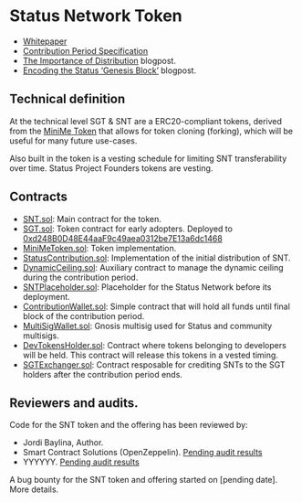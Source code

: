 # Status Network Token

- [Whitepaper](https://status.im/whitepaper.pdf)
- [Contribution Period Specification](/SPEC.md)
- [The Importance of Distribution](https://blog.status.im/TODO) blogpost.
- [Encoding the Status ‘Genesis Block’](https://blog.status.im/encoding-the-status-genesis-block-d73d287a750) blogpost.

## Technical definition

At the technical level SGT & SNT are a ERC20-compliant tokens, derived from the [MiniMe Token](https://github.com/Giveth/minime) that allows for token cloning (forking), which will be useful for many future use-cases.

Also built in the token is a vesting schedule for limiting SNT transferability over time. Status Project Founders tokens are vesting.

## Contracts

- [SNT.sol](/contracts/SNT.sol): Main contract for the token.
- [SGT.sol](/contracts/SGT.sol): Token contract for early adopters. Deployed to [0xd248B0D48E44aaF9c49aea0312be7E13a6dc1468](https://etherscan.io/address/0xd248B0D48E44aaF9c49aea0312be7E13a6dc1468#readContract)
- [MiniMeToken.sol](/contracts/MiniMeToken.sol): Token implementation.
- [StatusContribution.sol](/contracts/StatusContribution.sol): Implementation of the initial distribution of SNT.
- [DynamicCeiling.sol](/contracts/DynamicCeiling.sol): Auxiliary contract to manage the dynamic ceiling during the contribution period.
- [SNTPlaceholder.sol](/contracts/SNPlaceholder.sol): Placeholder for the Status Network before its deployment.
- [ContributionWallet.sol](/contracts/ContributionWallet.sol): Simple contract that will hold all funds until final block of the contribution period.
- [MultiSigWallet.sol](/contracts/MultiSigWallet.sol): Gnosis multisig used for Status and community multisigs.
- [DevTokensHolder.sol](/contracts/DevTokensHolder.sol): Contract where tokens belonging to developers will be held. This contract will release this tokens in a vested timing.
- [SGTExchanger.sol](/contracts/MultiSigWallet.sol): Contract resposable for crediting SNTs to the SGT holders after the contribution period ends.

## Reviewers and audits.

Code for the SNT token and the offering has been reviewed by:

- Jordi Baylina, Author.
- Smart Contract Solutions (OpenZeppelin). [Pending audit results](/)
- YYYYYY. [Pending audit results](/)

A bug bounty for the SNT token and offering started on [pending date]. More details.
